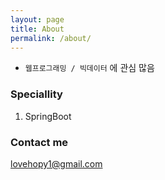 ```yaml
---
layout: page
title: About
permalink: /about/
---
```


- `웹프로그래밍 / 빅데이터` 에 관심 많음

### Speciallity

1. SpringBoot

### Contact me

[lovehopy1@gmail.com](mailto:lovehopy1@gmail.com)

